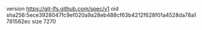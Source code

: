 version https://git-lfs.github.com/spec/v1
oid sha256:5ece3928047fc9ef020a9a28eb488cf63b4212f628f01a4528da78a1781562ec
size 7270
